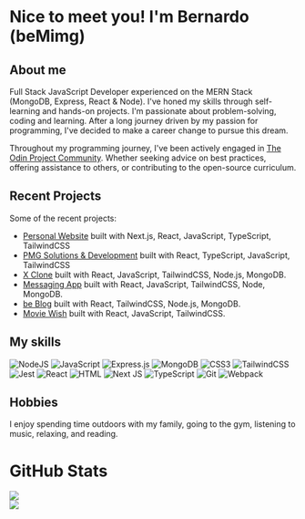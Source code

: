 # Nice to meet you! I'm Bernardo (beMimg)

## About me
Full Stack JavaScript Developer experienced on the MERN Stack (MongoDB, Express, React & Node).
I've honed my skills through self-learning and hands-on projects. I'm passionate about problem-solving, coding and learning. After a long journey driven by my passion for programming, I've decided to make a career change to pursue this dream.

Throughout my programming journey, I've been actively engaged in [The Odin Project Community](https://github.com/TheOdinProject). Whether seeking advice on best practices, offering assistance to others, or contributing to the open-source curriculum.

## Recent Projects

Some of the recent projects:

- [Personal Website](https://github.com/beMimg/bemimg-website) built with Next.js, React, JavaScript, TypeScript, TailwindCSS
- [PMG Solutions & Development](https://github.com/beMimg/PMG) built with React, TypeScript, JavaScript, TailwindCSS
- [X Clone](https://github.com/beMimg/x-clone-frontend) built with React, JavaScript, TailwindCSS, Node.js, MongoDB.
- [Messaging App](https://github.com/beMimg/frontend_messaging_app) built with React, JavaScript, TailwindCSS, Node, MongoDB.
- [be Blog](https://github.com/beMimg/frontend_beBlog) built with React, TailwindCSS, Node.js, MongoDB.
- [Movie Wish](https://github.com/beMimg/movies-app) built with React, JavaScript, TailwindCSS.

## My skills
![NodeJS](https://img.shields.io/badge/Node%20js-339933?style=for-the-badge&logo=nodedotjs&logoColor=white) ![JavaScript](https://img.shields.io/badge/javascript-%23323330.svg?style=for-the-badge&logo=javascript&logoColor=%23F7DF1E) ![Express.js](https://img.shields.io/badge/Express%20js-000000?style=for-the-badge&logo=express&logoColor=white) ![MongoDB](https://img.shields.io/badge/MongoDB-%234ea94b.svg?style=for-the-badge&logo=mongodb&logoColor=white) ![CSS3](https://img.shields.io/badge/css3-%231572B6.svg?style=for-the-badge&logo=css3&logoColor=white) ![TailwindCSS](https://img.shields.io/badge/tailwindcss-%2338B2AC.svg?style=for-the-badge&logo=tailwind-css&logoColor=white) ![Jest](https://img.shields.io/badge/-jest-%23C21325?style=for-the-badge&logo=jest&logoColor=white) ![React](https://img.shields.io/badge/React-20232A?style=for-the-badge&logo=react&logoColor=61DAFB) ![HTML](https://img.shields.io/badge/HTML5-E34F26?style=for-the-badge&logo=html5&logoColor=white) ![Next JS](https://img.shields.io/badge/Next-black?style=for-the-badge&logo=next.js&logoColor=white) ![TypeScript](https://img.shields.io/badge/TypeScript-007ACC?style=for-the-badge&logo=typescript&logoColor=white) ![Git](https://img.shields.io/badge/GIT-E44C30?style=for-the-badge&logo=git&logoColor=white) ![Webpack](https://img.shields.io/badge/Webpack-8DD6F9?style=for-the-badge&logo=Webpack&logoColor=white)

## Hobbies
I enjoy spending time outdoors with my family, going to the gym, listening to music, relaxing, and reading.

# GitHub Stats
![](https://github-readme-streak-stats.herokuapp.com/?user=beMimg&theme=dark&hide_border=false)<br/>
![](https://github-readme-stats.vercel.app/api/top-langs/?username=beMimg&theme=dark&hide_border=false&include_all_commits=false&count_private=false&layout=compact)
